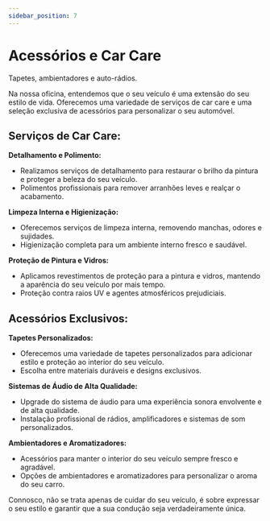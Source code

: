 ```yaml
---
sidebar_position: 7
---
```


# Acessórios e Car Care

Tapetes, ambientadores e auto-rádios.

Na nossa oficina, entendemos que o seu veículo é uma extensão do seu estilo de vida. Oferecemos uma variedade de serviços de car care e uma seleção exclusiva de acessórios para personalizar o seu automóvel.

## **Serviços de Car Care:**

**Detalhamento e Polimento:**

- Realizamos serviços de detalhamento para restaurar o brilho da pintura e proteger a beleza do seu veículo.
- Polimentos profissionais para remover arranhões leves e realçar o acabamento.

**Limpeza Interna e Higienização:**

- Oferecemos serviços de limpeza interna, removendo manchas, odores e sujidades.
- Higienização completa para um ambiente interno fresco e saudável.

**Proteção de Pintura e Vidros:**

- Aplicamos revestimentos de proteção para a pintura e vidros, mantendo a aparência do seu veículo por mais tempo.
- Proteção contra raios UV e agentes atmosféricos prejudiciais.

## **Acessórios Exclusivos:**

**Tapetes Personalizados:**

- Oferecemos uma variedade de tapetes personalizados para adicionar estilo e proteção ao interior do seu veículo.
- Escolha entre materiais duráveis e designs exclusivos.

**Sistemas de Áudio de Alta Qualidade:**

- Upgrade do sistema de áudio para uma experiência sonora envolvente e de alta qualidade.
- Instalação profissional de rádios, amplificadores e sistemas de som personalizados.

**Ambientadores e Aromatizadores:**

- Acessórios para manter o interior do seu veículo sempre fresco e agradável.
- Opções de ambientadores e aromatizadores para personalizar o aroma do seu carro.

Connosco, não se trata apenas de cuidar do seu veículo, é sobre expressar o seu estilo e garantir que a sua condução seja verdadeiramente única.
